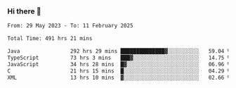 ### Hi there 👋

<!--START_SECTION:waka-->

```txt
From: 29 May 2023 - To: 11 February 2025

Total Time: 491 hrs 21 mins

Java                292 hrs 29 mins ██████████████▓░░░░░░░░░░   59.04 %
TypeScript          73 hrs 3 mins   ███▓░░░░░░░░░░░░░░░░░░░░░   14.75 %
JavaScript          34 hrs 28 mins  █▓░░░░░░░░░░░░░░░░░░░░░░░   06.96 %
C                   21 hrs 15 mins  █░░░░░░░░░░░░░░░░░░░░░░░░   04.29 %
XML                 13 hrs 10 mins  ▓░░░░░░░░░░░░░░░░░░░░░░░░   02.66 %
```

<!--END_SECTION:waka-->
<!--
**the-beef-calculator/the-beef-calculator** is a ✨ _special_ ✨ repository because its `README.md` (this file) appears on your GitHub profile.

Here are some ideas to get you started:

- 🔭 I’m currently working on ...
- 🌱 I’m currently learning ...
- 👯 I’m looking to collaborate on ...
- 🤔 I’m looking for help with ...
- 💬 Ask me about ...
- 📫 How to reach me: ...
- 😄 Pronouns: ...
- ⚡ Fun fact: ...
-->
